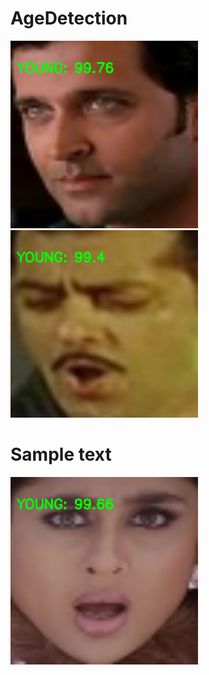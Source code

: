 # AgeDetection

![](output_images/sample_young_image.png)
![](output_images/sample_young_image2.png)

# Sample text

![](output_images/sample_young_image3.png)
